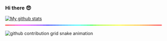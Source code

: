 ### Hi there :sunglasses:
[![My github stats](https://github-readme-stats.vercel.app/api?username=soarn&show_icons=true&theme=transparent)](https://github.com/anuraghazra/github-readme-stats)
![](/a.gif)
<!-- runs [soarn.pro](https://soarn.pro) --!>
<picture>
  <source media="(prefers-color-scheme: dark)" srcset="https://raw.githubusercontent.com/soarn/soarn/output/github-contribution-grid-snake-dark.svg">
  <source media="(prefers-color-scheme: light)" srcset="https://raw.githubusercontent.com/soarn/soarn/output/github-contribution-grid-snake.svg">
  <img alt="github contribution grid snake animation" src="https://raw.githubusercontent.com/soarn/soarn/output/github-contribution-grid-snake.svg">
<!--
**soarn/soarn** is a ✨ _special_ ✨ repository because its `README.md` (this file) appears on your GitHub profile.

Here are some ideas to get you started:

- 🔭 I’m currently working on ...
- 🌱 I’m currently learning ...
- 👯 I’m looking to collaborate on ...
- 🤔 I’m looking for help with ...
- 💬 Ask me about ...
- 📫 How to reach me: ...
- 😄 Pronouns: ...
- ⚡ Fun fact: ...
-->
